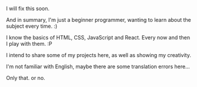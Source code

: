 I will fix this soon.

And in summary, I'm just a beginner programmer, wanting to learn about the subject every time. :)

I know the basics of HTML, CSS, JavaScript and React. Every now and then I play with them. :P

I intend to share some of my projects here, as well as showing my creativity.

I'm not familiar with English, maybe there are some translation errors here...

Only that. or no.
